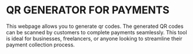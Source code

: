# QR GENERATOR FOR PAYMENTS

This webpage allows you to generate qr codes. The generated QR codes can be scanned by customers to complete payments seamlessly.
This tool is ideal for businesses, freelancers, or anyone looking to streamline their payment collection process.
